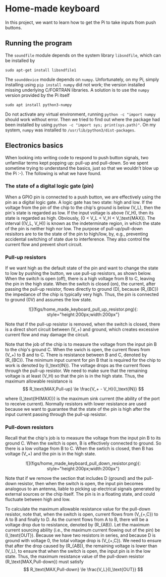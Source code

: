 # Home-made keyboard

In this project, we want to learn how to get the Pi to take inputs from push buttons.

## Running the program
The `soundfile` module depends on the system library `libsndfile`, which can be installed by
```
sudo apt-get install libsndfile1
```

The `sounddevice` module depends on `numpy`. Unfortunately, on my Pi, simply installing using `pip install numpy` did not work; the version installed missing underlying C/FORTRAN libraries. A solution is to use the `numpy` version provided by the Pi itself
```
sudo apt install python3-numpy
```

Do not activate any virtual environment, running `python -c "import numpy` should work without error. Then we tried to find out where the package had been installed by using `python -c "import sys; print(sys.path)"`. On my system, `numpy` was installed to `/usr/lib/python3/dist-packages`. 


## Electronics basics
When looking into writing code to respond to push button signals, two unfamiliar terms kept popping up: pull-up and pull-down. So we spent sometime trying to understand the basics, just so that we wouldn't blow up the Pi :-). The following is what we have found.

### The state of a digital logic gate (pin)
When a GPIO pin is connected to a push button, we are effectively using the pin as a digital logic gate. A logic gate has two state: high and low. If the voltage from the pin of the chip to the chip's ground is below \(V_L\), then the pin's state is regarded as low. If the input voltage is above \(V_H\), then its state is regarded as high. Obviously, \(0 < V_L < V_H < V_\text{MAX}\). The interval \((V_L, V_H)\) is known as the indeterminate region, in which the state of the pin is neither high nor low. The purpose of pull-up/pull-down resisitors are to tie the state of the pin to high/low, by, e.g., preventing accidental switching of state due to interference. They also control the current flow and prevent short circuit.


### Pull-up resistors
If we want high as the default state of the pin and want to change the state to low by pushing the button, we use pull-up resistors, as shown below. When the switch is open (off), there is a high voltage from B to C, leaving the pin in the high state. When the switch is closed (on), the current, after passing the pull-up resistor, flows directly to ground (D), because \(R_{BC}\) the impedance of the chip is typically very high. Thus, the pin is connected to ground (0V) and assumes the low state.
<center>
![](figs/home_made_keyboard_pull_up_resistor.png){: style="height:200px;width:200px"}
</center>


Note that if the pull-up resistor is removed, when the switch is closed, there is a direct short circuit between \(V_+\) and ground, which creates excessive current flow and may damage the circuit.

Note that the job of the chip is to measure the voltage from the input pin B to the chip's ground C. When the swich is open, the current flows from \(V_+\) to B and to C. There is resistance between B and C, denoted by \(R_{BC}\). The minimum input current for pin B that is required for the chip to work is denoted by \(I_\text{IN}\). The voltage drops as the current flows through the pull-up resistor. We need to make sure that the remaining voltage is at least \(V_H\) so that the pin is in the high state. Thus, the maximum allowable resistance is
$$
R_\text{MAX,Pull-up} \le \frac{V_+ - V_H}{I_\text{IN}}
$$

where \(I_\text{IH(MAX)}\) is the maximum sink current (the ability of the port to receive current). Normally resistors with lower resistance are used because we want to guarantee that the state of the pin is high after the input current passing through the pull-up resistor.


### Pull-down resistors
Recall that the chip's job is to measure the voltage from the input pin B to its ground C. When the switch is open, B is effectively connected to ground. So there is a low voltage from B to C. When the swtich is closed, then B has voltage \(V_+\) and the pin is in the high state. 
<center>
![](figs/home_made_keyboard_pull_down_resistor.png){: style="height:200px;width:200px"}
</center>


Note that if we remove the section that includes D (ground) and the pull-down resistor, then when the switch is open, the input pin becomes analogous to an antenna, liable to picking up electrical signals generated by external sources or the chip itself. The pin is in a floating state, and could fluctuate between high and low.

To calculate the maximum allowable resistance value for the pull-down resistor, note that, when the switch is open, current flows from \(V_{+,C}\) to A to B and finally to D. As the current flows from A to B, there will be a voltage drop due to resistance, denoted by \(R_{AB}\). Let the maximum current sourcing ability (i.e., the maximum current flowing out of the pin) be \(I_\text{OUT}\). Because we have two resistors in series, and because D is ground with voltage 0, the total voltage drop is \(V_{+,C}\). We need to ensure that after the drop caused by \(R_{AB}\), the remaining voltage is lower than \(V_L\), to ensure that when the switch is open, the input pin is in the low state. Thus, the maximum resistance value of the pull-down resistor \(R_\text{MAX,Pull-down}\) must satisfy 
$$
R_\text{MAX,Pull-down}  \le \frac{V_L}{I_\text{OUT}}
$$